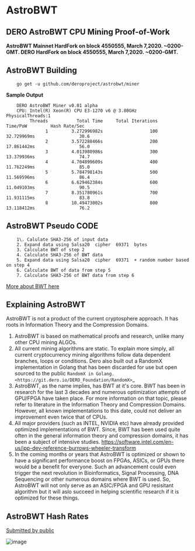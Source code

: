 AstroBWT
========

DERO AstroBWT CPU Mining Proof-of-Work
--------------------------------------

**AstroBWT Mainnet HardFork on block 4550555, March 7,2020. ~0200-GMT. DERO HardFork on block 4550555, March 7,2020. ~0200-GMT.**

AstroBWT Building
-----------------

```
    go get -u github.com/deroproject/astrobwt/miner

```

**Sample Output**

```
    DERO AstroBWT Miner v0.01 alpha
    CPU: Intel(R) Xeon(R) CPU E3-1270 v6 @ 3.80GHz    PhysicalThreads:1
         Threads           Total Time     Total Iterations            Time/PoW         Hash Rate/Sec
               1         3.272996982s                  100          32.729969ms                 30.6
               2         3.572288466s                  200          17.861442ms                 56.0
               3         4.013980986s                  300          13.379936ms                 74.7
               4         4.704899609s                  400          11.762249ms                 85.0
               5         5.784798143s                  500          11.569596ms                 86.4
               6         6.629462384s                  600          11.049103ms                 90.5
               7         8.351780961s                  700          11.931115ms                 83.8
               8         10.49473002s                  800          13.118412ms                 76.2

```

AstroBWT Pseudo CODE
--------------------

```
    1\. Calulate SHA3-256 of input data
    2. Expand data using Salsa20  cipher  69371  bytes
    3. Calculate BWT of step 2
    4. Calculate SHA3-256 of BWT data
    5. Expand data using Salsa20  cipher  69371  + random number based on step 4
    6. Calculate BWT of data from step 5
    7. Calculate SHA3-256 of BWT data from step 6

```

[More about BWT here](https://en.wikipedia.org/wiki/Burrows%E2%80%93Wheeler_transform)

Explaining AstroBWT
-------------------

AstroBWT is not a product of the current cryptosphere approach. It has roots in Information Theory and the Compression Domains.

1.  AstroBWT is based on mathematical proofs and research, unlike many other CPU mining ALGOs.
2.  All current mining algorithms are static. To explain more simply, all current cryptocurrency mining algorithms follow data dependent branches, loops or conditions. Dero also built out a RandomX implementation in Golang that has been discarded for use but open sourced to the public `RandomX in Golang. <https://git.dero.io/DERO_Foundation/RandomX>`_
3.  AstroBWT, as the name implies, has BWT at it's core. BWT has been in research for the last 3 decades and numerous optimization attempts of GPU/FPGA have taken place. For more information on that topic, please refer to literature in the Information Theory and Compression Domains. However, all known implementations to this date, could not deliver an improvement even twice that of CPUs.
4.  All major providers (such as INTEL, NVIDIA etc) have already provided optimized implementations of BWT. Since, BWT has been used quite often in the general information theory and compression domains, it has been a subject of intensive studies. https://software.intel.com/en-us/ipp-dev-reference-burrows-wheeler-transform
5.  In the coming months or years that AstroBWT is optimized or shown to have a significant performance boost on FPGAs, ASICs, or GPUs there would be a benefit for everyone. Such an advancement could even trigger the next revolution in Bioinformatics, Signal Processing, DNA Sequencing or other numerous domains where BWT is used. So, AstroBWT will not only serve as an ASIC/FPGA and GPU resisitant algorithm but it will aslo succeed in helping scientific research if it is optimized for these things.

AstroBWT Hash Rates
-------------------

[Submitted by public](https://github.com/deroproject/astrobwt/issues/2%3E)

![image](/assets/astrobwt/bwt1.png)